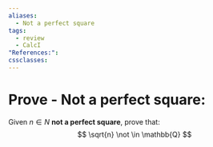 ```yaml
---
aliases:
  - Not a perfect square
tags:
  - review
  - CalcI
"References:": 
cssclasses:
---
```

# Prove - Not a perfect square: 

Given $n \in N$ **not a perfect square**, prove that: 
$$
\sqrt{n} \not \in \mathbb{Q}
$$
